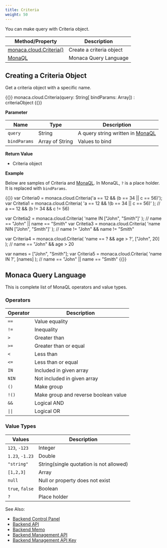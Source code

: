 ```yaml
---
title: Criteria
weight: 50
---
```


You can make query with Criteria object.

Method/Property | Description
----------------|--------------------
[monaca.cloud.Criteria()](#creating-a-criteria-object) | Create a criteria object
[MonaQL](#monaca-query-language) | Monaca Query Language

##  Creating a Criteria Object

Get a criteria object with a specific name.

{{<highlight javascript>}}
monaca.cloud.Criteria(query: String[ bindParams: Array]) : criteriaObject
{{</highlight>}}

**Parameter**

Name | Type | Description
-----|------|-------------
`query` | String | A query string written in [MonaQL](#monaca-query-language)
`bindParams` | Array of String | Values to bind

**Return Value**

- Criteria object

**Example**

Below are samples of Criteria and [MonaQL](#monaca-query-language). In MonaQL, `?` is a place holder. It is replaced with `bindParams`.

{{<highlight javascript>}}
var Criteria0 = monaca.cloud.Criteria('a == 12 && (b == 34 || c == 56)');
var Critetia1 = monaca.cloud.Criteria(
  'a == 12 && !(b == 34 || c == 56)'
); // a == 12 && (b != 34 && c != 56)

var Critetia2 = monaca.cloud.Criteria(
  'name IN ["John", "Smith"]'
); // name == "John" || name == "Smith"
var Critetia3 = monaca.cloud.Criteria(
  'name NIN ["John", "Smith"]'
); // name != "John" && name != "Smith"

var Criteria4 = monaca.cloud.Criteria(
  'name == ? && age > ?',
  ["John", 20]
); // name == "John" && age > 20

var names = ["John", "Smith"];
var Criteria5 = monaca.cloud.Criteria(
  'name IN ?',
  [names]
); // name == "John" || name == "Smith"
{{</highlight>}}

##  Monaca Query Language

This is complete list of MonaQL operators and value types.

### Operators

Operator  |Description
----------|--------------------------------------
`==`      | Value equality
`!=`      | Inequality
`>`       | Greater than
`>=`      | Greater than or equal
`<`       | Less than
`<=`      | Less than or equal
`IN`      | Included in given array
`NIN`     | Not included in given array
`()`      | Make group
`!()`     | Make group and reverse boolean value
`&&`      | Logical AND
<code>&#124;&#124;</code> | Logical OR

### Value Types

Values           |Description
-----------------|-----------------------------------------
`123`, `-123`    | Integer
`1.23`, `-1.23`    | Double
`"string"`       | String(single quotation is not allowed)
`[1,2,3]`        | Array
`null`           | Null or property does not exist
`true`, `false`  | Boolean
`?`              | Place holder


See Also: 

- [Backend Control Panel](/en/products_guide/backend/control_panel/)
- [Backend API](../../cloud/)
- [Backend Memo](/en/sampleapp/samples/backend_memo/)
- [Backend Management API](../../cloud_management/)
- [Backend Management API Key](/en/products_guide/backend/control_panel/#backend-management-api-key)
